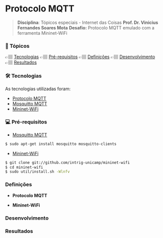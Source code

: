 # Protocolo MQTT
> **Disciplina**: Tópicos especiais - Internet das Coisas
> **Prof. Dr. Vinicius Fernandes Soares Mota**
> **Desafio:** Protocolo MQTT emulado com a ferramenta Mininet-WiFi

### 📝 Tópicos
<!--ts-->
👉🏽 [Tecnologias](#tecnologias)
👉🏽 [Pré-requisitos](#pre-requisitos)
👉🏽 [Definições](#definicoes)
👉🏽 [Desenvolvimento](#desenvolvimento)
👉🏽 [Resultados](#resultados)

<!--te-->

<div id='tecnologias'/>

### 🛠️ Tecnologias
As tecnologias utilizadas foram:
* [Protocolo MQTT](#mqtt)
* [Mosquitto MQTT](#mosquitto)
* [Mininet-WiFi](#mininet)

<div id='pre-requisitos'/> 

### 💻 Pré-requisitos
* [Mosquitto MQTT](https://mosquitto.org/)

```bash
$ sudo apt-get install mosquitto mosquitto-clients
```

* [Mininet-WiFi](https://mininet-wifi.github.io/)

```bash
$ git clone git://github.com/intrig-unicamp/mininet-wifi
$ cd mininet-wifi
$ sudo util/install.sh -Wlnfv
```
<div id='definicoes'/> 

### Definições

* **Protocolo MQTT**


* **Mininet-WiFi**


<div id='desenvolvimento'/> 

### Desenvolvimento

<div id='resultados'/> 

### Resultados



